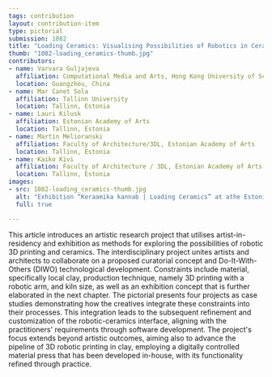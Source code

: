 ```yaml
---
tags: contribution
layout: contribution-item
type: pictorial
submission: 1082
title: "Loading Ceramics: Visualising Possibilities of Robotics in Ceramics"
thumb: "1082-loading_ceramics-thumb.jpg"
contributors: 
- name: Varvara Guljajeva
  affiliation: Computational Media and Arts, Hong Kong University of Science and Technology
  location: Guangzhou, China
- name: Mar Canet Sola
  affiliation: Tallinn University
  location: Tallinn, Estonia
- name: Lauri Kilusk
  affiliation: Estonian Academy of Arts
  location: Tallinn, Estonia
- name: Martin Melioranski
  affiliation: Faculty of Architecture/3DL, Estonian Academy of Arts
  location: Tallinn, Estonia
- name: Kaiko Kivi
  affiliation: Faculty of Architecture / 3DL, Estonian Academy of Arts
  location: Tallinn, Estonia
images:
- src: 1082-loading_ceramics-thumb.jpg
  alt: "Exhibition “Keraamika kannab | Loading Ceramics” at athe Estonian Architecture Museum from 12 Sep - 12 Nov 2023. Photos by Juta Kübarsepp."
  full: true

---
```


This article introduces an artistic research project that utilises
artist-in-residency and exhibition as methods for exploring the
possibilities of robotic 3D printing and ceramics. The interdisciplinary
project unites artists and architects to collaborate on a proposed
curatorial concept and Do-It-With-Others (DIWO) technological
development. Constraints include material, specifically local clay,
production technique, namely 3D printing with a robotic arm, and kiln
size, as well as an exhibition concept that is further elaborated in the
next chapter. The pictorial presents four projects as case studies
demonstrating how the creatives integrate these constraints into their
processes. This integration leads to the subsequent refinement and
customization of the robotic-ceramics interface, aligning with the
practitioners\' requirements through software development. The
project\'s focus extends beyond artistic outcomes, aiming also to
advance the pipeline of 3D robotic printing in clay, employing a
digitally controlled material press that has been developed in-house,
with its functionality refined through practice.
